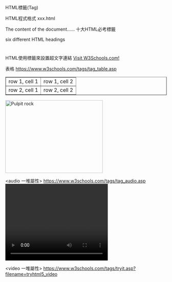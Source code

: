 HTML標籤(Tag)

HTML程式格式 xxx.html
<!DOCTYPE HTML>
<html>
<head>
<title>Title of the document</title>
</head>

<body>
The content of the document......
</body>

</html>
十大HTML必考標籤
<!DOCTYPE HTML>

<html>  </html>

<title> </title>

six different HTML headings
<h1></h1>

HTML使用標籤<a>來設置超文字連結
<a href="https://www.w3schools.com">Visit W3Schools.com!</a>


表格
https://www.w3schools.com/tags/tag_table.asp
<table border="1">
    <tr>
        <td>row 1, cell 1</td>
        <td>row 1, cell 2</td>
    </tr>
    <tr>
        <td>row 2, cell 1</td>
        <td>row 2, cell 2</td>
    </tr>
</table>

<img border="0" src="/images/pulpit.jpg" alt="Pulpit rock" width="304" height="228">


<audio  一堆屬性> </audio>
https://www.w3schools.com/tags/tag_audio.asp
<video width="320" height="240" controls>
  <source src="movie.mp4" type="video/mp4">
  <source src="movie.ogg" type="video/ogg">
  Your browser does not support the video tag.
</video>

<video  一堆屬性>   </video>
https://www.w3schools.com/tags/tryit.asp?filename=tryhtml5_video


